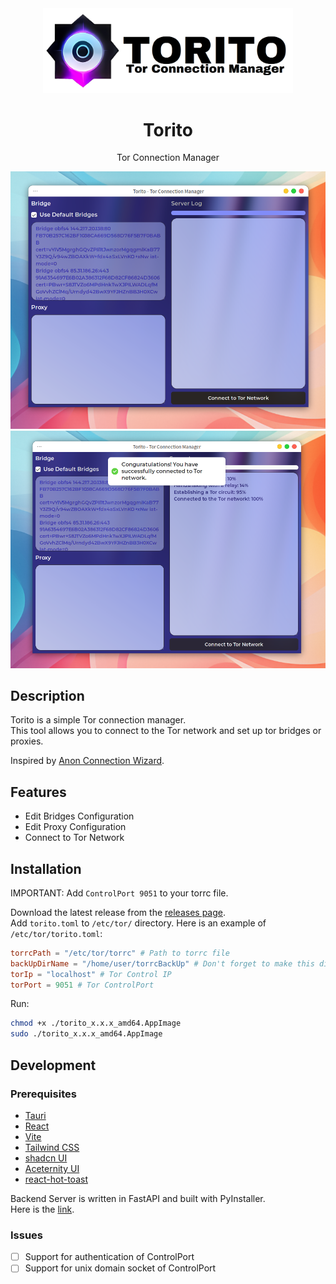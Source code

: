 <div align="center">
  <img src="torito-title-logo.png" alt="Torito" width="400"/>
  <h1>Torito</h1>
  <p>Tor Connection Manager</p>
</div>

<div align="center">
<img src="2024-06-25-15-11-47.png" alt="Torito" width="600"/>
<img src="2024-06-25-15-14-06.png" alt="Torito" width="600"/>
</div>

## Description

Torito is a simple Tor connection manager.  
This tool allows you to connect to the Tor network and set up tor bridges or proxies.

Inspired by [Anon Connection Wizard](https://www.whonix.org/wiki/Anon_Connection_Wizard).

## Features

- Edit Bridges Configuration
- Edit Proxy Configuration
- Connect to Tor Network

## Installation

IMPORTANT: Add `ControlPort 9051` to your torrc file.

Download the latest release from the [releases page](https://github.com/calloc134/torito-frontend/releases).  
Add `torito.toml` to `/etc/tor/` directory.
Here is an example of `/etc/tor/torito.toml`:

```toml
torrcPath = "/etc/tor/torrc" # Path to torrc file
backUpDirName = "/home/user/torrcBackUp" # Don't forget to make this directory
torIp = "localhost" # Tor Control IP
torPort = 9051 # Tor ControlPort
```

Run:

```bash
chmod +x ./torito_x.x.x_amd64.AppImage
sudo ./torito_x.x.x_amd64.AppImage
```

## Development

### Prerequisites

- [Tauri](https://tauri.app/)
- [React](https://react.dev)
- [Vite](https://vitejs.dev/)
- [Tailwind CSS](https://tailwindcss.com/)
- [shadcn UI](https://ui.shadcn.com/)
- [Aceternity UI](https://ui.aceternity.com/)
- [react-hot-toast](https://react-hot-toast.com/)

Backend Server is written in FastAPI and built with PyInstaller.  
Here is the [link](https://github.com/calloc134/torito-backend).

### Issues

- [ ] Support for authentication of ControlPort
- [ ] Support for unix domain socket of ControlPort
